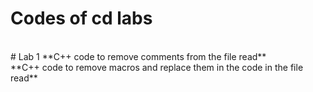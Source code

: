 # Codes of cd labs
<br>
# Lab 1
**C++ code to remove comments from the file read**
<br>
**C++ code to remove macros and replace them in the code in the file read**
